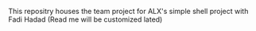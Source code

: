 This repositry houses the team project for ALX's simple shell project with Fadi Hadad (Read me will be customized lated)
